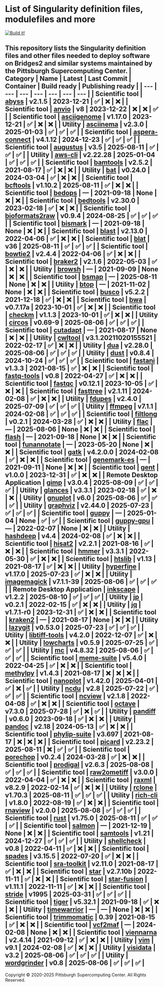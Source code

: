 # List of Singularity definition files, modulefiles and more
[![Build it!](https://github.com/pscedu/singularity/actions/workflows/build.yml/badge.svg)](https://github.com/pscedu/singularity/actions/workflows/build.yml)

This repository lists the Singularity definition files and other files needed to deploy software on Bridges2 and similar systems maintained by the Pittsburgh Supercomputing Center.
| Category | Name | Latest | Last Commit | Container | Build ready | Publishing ready |
| --- | --- | --- | --- | --- | --- | --- |
| Scientific tool | [abyss](https://github.com/pscedu/singularity-abyss) | v2.1.5 | 2023-12-21 | ✅ | ❌ | ❌ |
| Scientific tool | [anvio](https://github.com/pscedu/singularity-anvio) | v8 | 2023-12-22 | ❌ | ❌ | ✅ |
| Scientific tool | [asciigenome](https://github.com/pscedu/singularity-asciigenome) | v1.17.0 | 2023-12-21 | ✅ | ❌ | ❌ |
| Utility | [asciinema](https://github.com/pscedu/singularity-asciinema) | v2.3.0 | 2025-01-03 | ✅ | ✅ | ✅ |
| Scientific tool | [aspera-connect](https://github.com/pscedu/singularity-aspera-connect) | v4.1.12 | 2024-12-23 | ✅ | ✅ | ✅ |
| Scientific tool | [augustus](https://github.com/pscedu/singularity-augustus) | v3.5 | 2025-08-11 | ✅ | ✅ | ✅ |
| Utility | [aws-cli](https://github.com/pscedu/singularity-aws-cli) | v2.22.28 | 2025-01-04 | ✅ | ✅ | ✅ |
| Scientific tool | [bamtools](https://github.com/pscedu/singularity-bamtools) | v2.5.2 | 2021-08-17 | ✅ | ❌ | ❌ |
| Utility | [bat](https://github.com/pscedu/singularity-bat) | v0.24.0 | 2024-03-04 | ✅ | ❌ | ❌ |
| Scientific tool | [bcftools](https://github.com/pscedu/singularity-bcftools) | v1.10.2 | 2025-08-11 | ✅ | ❌ | ❌ |
| Scientific tool | [bedops](https://github.com/pscedu/singularity-bedops) | — | 2021-09-18 | None | ❌ | ❌ |
| Scientific tool | [bedtools](https://github.com/pscedu/singularity-bedtools) | v2.30.0 | 2023-02-18 | ✅ | ❌ | ❌ |
| Scientific tool | [bioformats2raw](https://github.com/pscedu/singularity-bioformats2raw) | v0.9.4 | 2024-08-25 | ✅ | ✅ | ✅ |
| Scientific tool | [bismark](https://github.com/pscedu/singularity-bismark) | — | 2021-09-18 | None | ❌ | ❌ |
| Scientific tool | [blast](https://github.com/pscedu/singularity-blast) | v2.13.0 | 2022-04-06 | ✅ | ❌ | ❌ |
| Scientific tool | [blat](https://github.com/pscedu/singularity-blat) | v36 | 2025-08-11 | ✅ | ✅ | ✅ |
| Scientific tool | [bowtie2](https://github.com/pscedu/singularity-bowtie2) | v2.4.4 | 2022-04-06 | ✅ | ❌ | ❌ |
| Scientific tool | [braker2](https://github.com/pscedu/singularity-braker2) | v2.1.6 | 2022-05-03 | ✅ | ❌ | ❌ |
| Utility | [browsh](https://github.com/pscedu/singularity-browsh) | — | 2021-09-09 | None | ❌ | ❌ |
| Scientific tool | [bsmap](https://github.com/pscedu/singularity-bsmap) | — | 2025-08-11 | None | ❌ | ❌ |
| Utility | [btop](https://github.com/pscedu/singularity-btop) | — | 2021-11-02 | None | ❌ | ❌ |
| Scientific tool | [busco](https://github.com/pscedu/singularity-busco) | v5.2.2 | 2021-12-18 | ✅ | ❌ | ❌ |
| Scientific tool | [bwa](https://github.com/pscedu/singularity-bwa) | v0.7.17a | 2023-10-01 | ✅ | ❌ | ❌ |
| Scientific tool | [checkm](https://github.com/pscedu/singularity-checkm) | v1.1.3 | 2023-10-01 | ✅ | ❌ | ❌ |
| Utility | [circos](https://github.com/pscedu/singularity-circos) | v0.69-9 | 2025-08-06 | ✅ | ✅ | ✅ |
| Scientific tool | [cutadapt](https://github.com/pscedu/singularity-cutadapt) | — | 2021-08-17 | None | ❌ | ❌ |
| Utility | [cwltool](https://github.com/pscedu/singularity-cwltool) | v3.1.20211020155521 | 2022-02-17 | ✅ | ❌ | ❌ |
| Utility | [dua](https://github.com/pscedu/singularity-dua) | v2.28.0 | 2025-08-06 | ✅ | ✅ | ✅ |
| Utility | [dust](https://github.com/pscedu/singularity-dust) | v0.8.4 | 2024-10-24 | ✅ | ✅ | ✅ |
| Scientific tool | [fastani](https://github.com/pscedu/singularity-fastani) | v1.3.3 | 2021-08-15 | ✅ | ❌ | ❌ |
| Scientific tool | [fastq-tools](https://github.com/pscedu/singularity-fastq-tools) | v0.8 | 2022-04-27 | ✅ | ❌ | ❌ |
| Scientific tool | [fastqc](https://github.com/pscedu/singularity-fastqc) | v0.12.1 | 2023-10-05 | ✅ | ❌ | ❌ |
| Scientific tool | [fasttree](https://github.com/pscedu/singularity-fasttree) | v2.1.11 | 2024-02-08 | ✅ | ❌ | ❌ |
| Utility | [fdupes](https://github.com/pscedu/singularity-fdupes) | v2.4.0 | 2025-07-09 | ✅ | ✅ | ✅ |
| Utility | [ffmpeg](https://github.com/pscedu/singularity-ffmpeg) | v7.1.1 | 2024-02-08 | ✅ | ✅ | ✅ |
| Scientific tool | [filtlong](https://github.com/pscedu/singularity-filtlong) | v0.2.1 | 2024-03-28 | ✅ | ❌ | ❌ |
| Utility | [flac](https://github.com/pscedu/singularity-flac) | — | 2025-08-06 | None | ❌ | ❌ |
| Scientific tool | [flash](https://github.com/pscedu/singularity-flash) | — | 2021-09-18 | None | ❌ | ❌ |
| Scientific tool | [funannotate](https://github.com/pscedu/singularity-funannotate) | — | 2023-05-20 | None | ❌ | ❌ |
| Scientific tool | [gatk](https://github.com/pscedu/singularity-gatk) | v4.2.0.0 | 2024-02-08 | ✅ | ❌ | ❌ |
| Scientific tool | [genemark-es](https://github.com/pscedu/singularity-genemark-es) | — | 2021-09-11 | None | ❌ | ❌ |
| Scientific tool | [gent](https://github.com/pscedu/singularity-gent) | v1.0.0 | 2023-12-31 | ✅ | ❌ | ❌ |
| Remote Desktop Application | [gimp](https://github.com/pscedu/singularity-gimp) | v3.0.4 | 2025-08-09 | ✅ | ✅ | ✅ |
| Utility | [glances](https://github.com/pscedu/singularity-glances) | v3.3.1 | 2023-02-18 | ✅ | ❌ | ❌ |
| Utility | [gnuplot](https://github.com/pscedu/singularity-gnuplot) | v6.0 | 2025-08-06 | ✅ | ✅ | ✅ |
| Utility | [graphviz](https://github.com/pscedu/singularity-graphviz) | v2.44.0 | 2025-07-23 | ✅ | ✅ | ✅ |
| Scientific tool | [guppy](https://github.com/pscedu/singularity-guppy) | — | 2025-01-04 | None | ✅ | ✅ |
| Scientific tool | [guppy-gpu](https://github.com/pscedu/singularity-guppy-gpu) | — | 2022-02-07 | None | ❌ | ❌ |
| Utility | [hashdeep](https://github.com/pscedu/singularity-hashdeep) | v4.4 | 2024-02-08 | ✅ | ❌ | ❌ |
| Scientific tool | [hisat2](https://github.com/pscedu/singularity-hisat2) | v2.2.1 | 2021-08-16 | ✅ | ❌ | ❌ |
| Scientific tool | [hmmer](https://github.com/pscedu/singularity-hmmer) | v3.3.1 | 2022-05-30 | ✅ | ❌ | ❌ |
| Scientific tool | [htslib](https://github.com/pscedu/singularity-htslib) | v1.13 | 2021-08-17 | ✅ | ❌ | ❌ |
| Utility | [hyperfine](https://github.com/pscedu/singularity-hyperfine) | v1.17.0 | 2025-07-23 | ✅ | ❌ | ❌ |
| Utility | [imagemagick](https://github.com/pscedu/singularity-imagemagick) | v7.1.1-39 | 2025-08-06 | ✅ | ✅ | ✅ |
| Remote Desktop Application | [inkscape](https://github.com/pscedu/singularity-inkscape) | v1.2.2 | 2025-08-10 | ✅ | ✅ | ✅ |
| Utility | [jp](https://github.com/pscedu/singularity-jp) | v0.2.1 | 2022-02-15 | ✅ | ❌ | ❌ |
| Utility | [jq](https://github.com/pscedu/singularity-jq) | v1.7.1-r0 | 2023-12-31 | ✅ | ❌ | ❌ |
| Scientific tool | [kraken2](https://github.com/pscedu/singularity-kraken2) | — | 2021-08-17 | None | ❌ | ❌ |
| Utility | [lazygit](https://github.com/pscedu/singularity-lazygit) | v0.53.0 | 2025-07-23 | ✅ | ✅ | ✅ |
| Utility | [libtiff-tools](https://github.com/pscedu/singularity-libtiff-tools) | v4.2.0 | 2022-12-07 | ✅ | ❌ | ❌ |
| Utility | [lowcharts](https://github.com/pscedu/singularity-lowcharts) | v0.5.9 | 2025-07-25 | ✅ | ✅ | ✅ |
| Utility | [mc](https://github.com/pscedu/singularity-mc) | v4.8.32 | 2025-08-06 | ✅ | ✅ | ✅ |
| Scientific tool | [meme-suite](https://github.com/pscedu/singularity-meme-suite) | v5.4.0 | 2022-04-25 | ✅ | ❌ | ❌ |
| Scientific tool | [methylpy](https://github.com/pscedu/singularity-methylpy) | v1.4.3 | 2021-08-17 | ❌ | ❌ | ❌ |
| Scientific tool | [nanoplot](https://github.com/pscedu/singularity-nanoplot) | v1.42.0 | 2025-04-01 | ✅ | ❌ | ✅ |
| Utility | [ncdu](https://github.com/pscedu/singularity-ncdu) | v2.8 | 2025-07-22 | ✅ | ✅ | ✅ |
| Scientific tool | [ncview](https://github.com/pscedu/singularity-ncview) | v2.1.8 | 2022-04-08 | ✅ | ❌ | ❌ |
| Scientific tool | [octave](https://github.com/pscedu/singularity-octave) | v7.3.0 | 2025-07-28 | ✅ | ❌ | ✅ |
| Utility | [pandiff](https://github.com/pscedu/singularity-pandiff) | v0.6.0 | 2023-09-18 | ✅ | ❌ | ❌ |
| Utility | [pandoc](https://github.com/pscedu/singularity-pandoc) | v2.18 | 2024-05-13 | ✅ | ❌ | ❌ |
| Scientific tool | [phylip-suite](https://github.com/pscedu/singularity-phylip-suite) | v3.697 | 2021-08-17 | ❌ | ❌ | ❌ |
| Scientific tool | [picard](https://github.com/pscedu/singularity-picard) | v2.23.2 | 2025-08-11 | ❌ | ✅ | ✅ |
| Scientific tool | [porechop](https://github.com/pscedu/singularity-porechop) | v0.2.4 | 2024-03-28 | ✅ | ❌ | ❌ |
| Scientific tool | [prodigal](https://github.com/pscedu/singularity-prodigal) | v2.6.3 | 2025-08-08 | ✅ | ✅ | ✅ |
| Scientific tool | [raw2ometiff](https://github.com/pscedu/singularity-raw2ometiff) | v3.0.0 | 2022-04-04 | ✅ | ❌ | ❌ |
| Scientific tool | [raxml](https://github.com/pscedu/singularity-raxml) | v8.2.9 | 2022-02-14 | ✅ | ❌ | ❌ |
| Utility | [rclone](https://github.com/pscedu/singularity-rclone) | v1.70.3 | 2025-08-11 | ✅ | ✅ | ✅ |
| Utility | [rich-cli](https://github.com/pscedu/singularity-rich-cli) | v1.8.0 | 2022-08-19 | ✅ | ❌ | ❌ |
| Scientific tool | [rnaview](https://github.com/pscedu/singularity-rnaview) | v2.0.0 | 2025-08-08 | ✅ | ✅ | ✅ |
| Scientific tool | [rust](https://github.com/pscedu/singularity-rust) | v1.75.0 | 2025-08-11 | ✅ | ✅ | ✅ |
| Scientific tool | [salmon](https://github.com/pscedu/singularity-salmon) | — | 2021-12-19 | None | ❌ | ❌ |
| Scientific tool | [samtools](https://github.com/pscedu/singularity-samtools) | v1.21 | 2024-12-27 | ✅ | ✅ | ✅ |
| Utility | [shellcheck](https://github.com/pscedu/singularity-shellcheck) | v0.8 | 2022-04-11 | ✅ | ❌ | ❌ |
| Scientific tool | [spades](https://github.com/pscedu/singularity-spades) | v3.15.5 | 2022-07-20 | ✅ | ❌ | ❌ |
| Scientific tool | [sra-toolkit](https://github.com/pscedu/singularity-sra-toolkit) | v2.11.0 | 2021-08-17 | ✅ | ❌ | ❌ |
| Scientific tool | [star](https://github.com/pscedu/singularity-star) | v2.7.10b | 2022-11-11 | ✅ | ❌ | ❌ |
| Scientific tool | [star-fusion](https://github.com/pscedu/singularity-star-fusion) | v1.11.1 | 2022-11-11 | ✅ | ❌ | ❌ |
| Scientific tool | [stride](https://github.com/pscedu/singularity-stride) | v1995 | 2025-03-31 | ✅ | ✅ | ✅ |
| Scientific tool | [tiger](https://github.com/pscedu/singularity-tiger) | v5.32.1 | 2021-09-18 | ✅ | ❌ | ❌ |
| Utility | [timewarrior](https://github.com/pscedu/singularity-timewarrior) | — | — | None | ❌ | ❌ |
| Scientific tool | [trimmomatic](https://github.com/pscedu/singularity-trimmomatic) | 0.39 | 2021-08-15 | ✅ | ❌ | ❌ |
| Scientific tool | [vcf2maf](https://github.com/pscedu/singularity-vcf2maf) | — | 2024-02-08 | None | ❌ | ❌ |
| Scientific tool | [viennarna](https://github.com/pscedu/singularity-viennarna) | v2.4.14 | 2021-09-12 | ✅ | ❌ | ❌ |
| Utility | [vim](https://github.com/pscedu/singularity-vim) | v9.1 | 2024-02-08 | ✅ | ❌ | ❌ |
| Utility | [visidata](https://github.com/pscedu/singularity-visidata) | v3.2 | 2025-08-06 | ✅ | ✅ | ✅ |
| Utility | [wordgrinder](https://github.com/pscedu/singularity-wordgrinder) | v0.8 | 2025-08-06 | ✅ | ✅ | ✅ |
---
Copyright © 2020-2025 Pittsburgh Supercomputing Center. All Rights Reserved.
